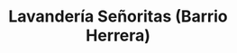 ---
title: "Lavandería Señoritas (Barrio Herrera)"
url: /asuncion/lavanderia-senoritas-barrio-herrera/
shop: lavandería
---